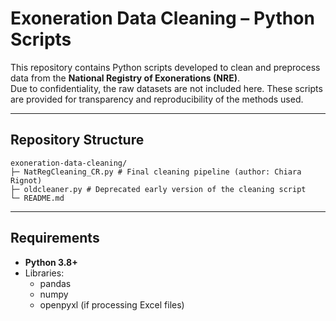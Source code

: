 # Exoneration Data Cleaning – Python Scripts

This repository contains Python scripts developed to clean and preprocess data from the **National Registry of Exonerations (NRE)**.  
Due to confidentiality, the raw datasets are not included here. These scripts are provided for transparency and reproducibility of the methods used.

---

## Repository Structure

```
exoneration-data-cleaning/
├─ NatRegCleaning_CR.py # Final cleaning pipeline (author: Chiara Rignot)
├─ oldcleaner.py # Deprecated early version of the cleaning script
└─ README.md
```

---

## Requirements

- **Python 3.8+**
- Libraries:
  - pandas
  - numpy
  - openpyxl (if processing Excel files)
